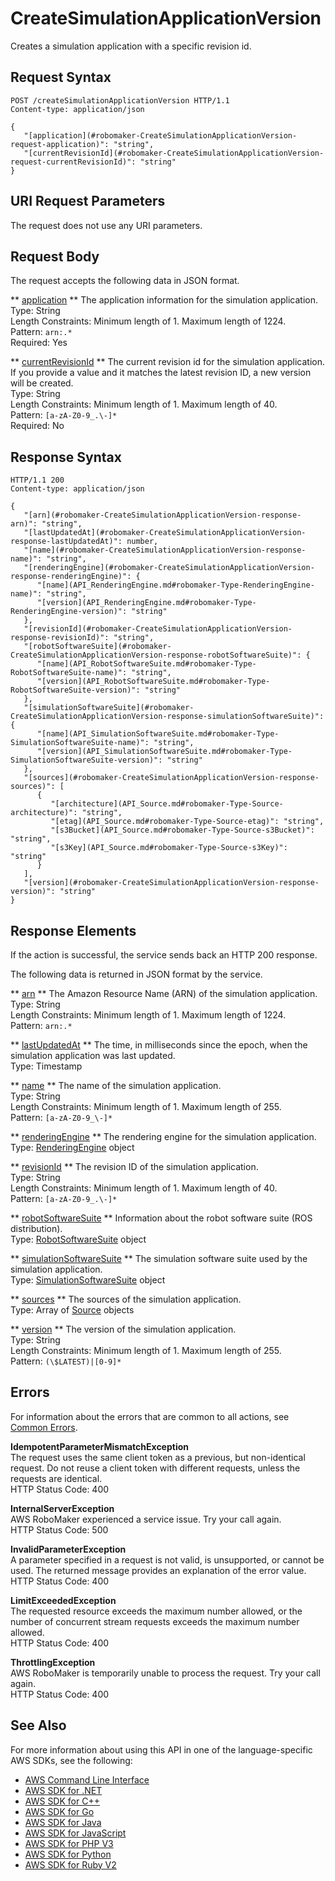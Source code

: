 # CreateSimulationApplicationVersion<a name="API_CreateSimulationApplicationVersion"></a>

Creates a simulation application with a specific revision id\.

## Request Syntax<a name="API_CreateSimulationApplicationVersion_RequestSyntax"></a>

```
POST /createSimulationApplicationVersion HTTP/1.1
Content-type: application/json

{
   "[application](#robomaker-CreateSimulationApplicationVersion-request-application)": "string",
   "[currentRevisionId](#robomaker-CreateSimulationApplicationVersion-request-currentRevisionId)": "string"
}
```

## URI Request Parameters<a name="API_CreateSimulationApplicationVersion_RequestParameters"></a>

The request does not use any URI parameters\.

## Request Body<a name="API_CreateSimulationApplicationVersion_RequestBody"></a>

The request accepts the following data in JSON format\.

 ** [application](#API_CreateSimulationApplicationVersion_RequestSyntax) **   <a name="robomaker-CreateSimulationApplicationVersion-request-application"></a>
The application information for the simulation application\.  
Type: String  
Length Constraints: Minimum length of 1\. Maximum length of 1224\.  
Pattern: `arn:.*`   
Required: Yes

 ** [currentRevisionId](#API_CreateSimulationApplicationVersion_RequestSyntax) **   <a name="robomaker-CreateSimulationApplicationVersion-request-currentRevisionId"></a>
The current revision id for the simulation application\. If you provide a value and it matches the latest revision ID, a new version will be created\.  
Type: String  
Length Constraints: Minimum length of 1\. Maximum length of 40\.  
Pattern: `[a-zA-Z0-9_.\-]*`   
Required: No

## Response Syntax<a name="API_CreateSimulationApplicationVersion_ResponseSyntax"></a>

```
HTTP/1.1 200
Content-type: application/json

{
   "[arn](#robomaker-CreateSimulationApplicationVersion-response-arn)": "string",
   "[lastUpdatedAt](#robomaker-CreateSimulationApplicationVersion-response-lastUpdatedAt)": number,
   "[name](#robomaker-CreateSimulationApplicationVersion-response-name)": "string",
   "[renderingEngine](#robomaker-CreateSimulationApplicationVersion-response-renderingEngine)": { 
      "[name](API_RenderingEngine.md#robomaker-Type-RenderingEngine-name)": "string",
      "[version](API_RenderingEngine.md#robomaker-Type-RenderingEngine-version)": "string"
   },
   "[revisionId](#robomaker-CreateSimulationApplicationVersion-response-revisionId)": "string",
   "[robotSoftwareSuite](#robomaker-CreateSimulationApplicationVersion-response-robotSoftwareSuite)": { 
      "[name](API_RobotSoftwareSuite.md#robomaker-Type-RobotSoftwareSuite-name)": "string",
      "[version](API_RobotSoftwareSuite.md#robomaker-Type-RobotSoftwareSuite-version)": "string"
   },
   "[simulationSoftwareSuite](#robomaker-CreateSimulationApplicationVersion-response-simulationSoftwareSuite)": { 
      "[name](API_SimulationSoftwareSuite.md#robomaker-Type-SimulationSoftwareSuite-name)": "string",
      "[version](API_SimulationSoftwareSuite.md#robomaker-Type-SimulationSoftwareSuite-version)": "string"
   },
   "[sources](#robomaker-CreateSimulationApplicationVersion-response-sources)": [ 
      { 
         "[architecture](API_Source.md#robomaker-Type-Source-architecture)": "string",
         "[etag](API_Source.md#robomaker-Type-Source-etag)": "string",
         "[s3Bucket](API_Source.md#robomaker-Type-Source-s3Bucket)": "string",
         "[s3Key](API_Source.md#robomaker-Type-Source-s3Key)": "string"
      }
   ],
   "[version](#robomaker-CreateSimulationApplicationVersion-response-version)": "string"
}
```

## Response Elements<a name="API_CreateSimulationApplicationVersion_ResponseElements"></a>

If the action is successful, the service sends back an HTTP 200 response\.

The following data is returned in JSON format by the service\.

 ** [arn](#API_CreateSimulationApplicationVersion_ResponseSyntax) **   <a name="robomaker-CreateSimulationApplicationVersion-response-arn"></a>
The Amazon Resource Name \(ARN\) of the simulation application\.  
Type: String  
Length Constraints: Minimum length of 1\. Maximum length of 1224\.  
Pattern: `arn:.*` 

 ** [lastUpdatedAt](#API_CreateSimulationApplicationVersion_ResponseSyntax) **   <a name="robomaker-CreateSimulationApplicationVersion-response-lastUpdatedAt"></a>
The time, in milliseconds since the epoch, when the simulation application was last updated\.  
Type: Timestamp

 ** [name](#API_CreateSimulationApplicationVersion_ResponseSyntax) **   <a name="robomaker-CreateSimulationApplicationVersion-response-name"></a>
The name of the simulation application\.  
Type: String  
Length Constraints: Minimum length of 1\. Maximum length of 255\.  
Pattern: `[a-zA-Z0-9_\-]*` 

 ** [renderingEngine](#API_CreateSimulationApplicationVersion_ResponseSyntax) **   <a name="robomaker-CreateSimulationApplicationVersion-response-renderingEngine"></a>
The rendering engine for the simulation application\.  
Type: [RenderingEngine](API_RenderingEngine.md) object

 ** [revisionId](#API_CreateSimulationApplicationVersion_ResponseSyntax) **   <a name="robomaker-CreateSimulationApplicationVersion-response-revisionId"></a>
The revision ID of the simulation application\.  
Type: String  
Length Constraints: Minimum length of 1\. Maximum length of 40\.  
Pattern: `[a-zA-Z0-9_.\-]*` 

 ** [robotSoftwareSuite](#API_CreateSimulationApplicationVersion_ResponseSyntax) **   <a name="robomaker-CreateSimulationApplicationVersion-response-robotSoftwareSuite"></a>
Information about the robot software suite \(ROS distribution\)\.  
Type: [RobotSoftwareSuite](API_RobotSoftwareSuite.md) object

 ** [simulationSoftwareSuite](#API_CreateSimulationApplicationVersion_ResponseSyntax) **   <a name="robomaker-CreateSimulationApplicationVersion-response-simulationSoftwareSuite"></a>
The simulation software suite used by the simulation application\.  
Type: [SimulationSoftwareSuite](API_SimulationSoftwareSuite.md) object

 ** [sources](#API_CreateSimulationApplicationVersion_ResponseSyntax) **   <a name="robomaker-CreateSimulationApplicationVersion-response-sources"></a>
The sources of the simulation application\.  
Type: Array of [Source](API_Source.md) objects

 ** [version](#API_CreateSimulationApplicationVersion_ResponseSyntax) **   <a name="robomaker-CreateSimulationApplicationVersion-response-version"></a>
The version of the simulation application\.  
Type: String  
Length Constraints: Minimum length of 1\. Maximum length of 255\.  
Pattern: `(\$LATEST)|[0-9]*` 

## Errors<a name="API_CreateSimulationApplicationVersion_Errors"></a>

For information about the errors that are common to all actions, see [Common Errors](CommonErrors.md)\.

 **IdempotentParameterMismatchException**   
The request uses the same client token as a previous, but non\-identical request\. Do not reuse a client token with different requests, unless the requests are identical\.   
HTTP Status Code: 400

 **InternalServerException**   
AWS RoboMaker experienced a service issue\. Try your call again\.  
HTTP Status Code: 500

 **InvalidParameterException**   
A parameter specified in a request is not valid, is unsupported, or cannot be used\. The returned message provides an explanation of the error value\.  
HTTP Status Code: 400

 **LimitExceededException**   
The requested resource exceeds the maximum number allowed, or the number of concurrent stream requests exceeds the maximum number allowed\.   
HTTP Status Code: 400

 **ThrottlingException**   
AWS RoboMaker is temporarily unable to process the request\. Try your call again\.  
HTTP Status Code: 400

## See Also<a name="API_CreateSimulationApplicationVersion_SeeAlso"></a>

For more information about using this API in one of the language\-specific AWS SDKs, see the following:
+  [AWS Command Line Interface](https://docs.aws.amazon.com/goto/aws-cli/robomaker-2018-06-29/CreateSimulationApplicationVersion) 
+  [AWS SDK for \.NET](https://docs.aws.amazon.com/goto/DotNetSDKV3/robomaker-2018-06-29/CreateSimulationApplicationVersion) 
+  [AWS SDK for C\+\+](https://docs.aws.amazon.com/goto/SdkForCpp/robomaker-2018-06-29/CreateSimulationApplicationVersion) 
+  [AWS SDK for Go](https://docs.aws.amazon.com/goto/SdkForGoV1/robomaker-2018-06-29/CreateSimulationApplicationVersion) 
+  [AWS SDK for Java](https://docs.aws.amazon.com/goto/SdkForJava/robomaker-2018-06-29/CreateSimulationApplicationVersion) 
+  [AWS SDK for JavaScript](https://docs.aws.amazon.com/goto/AWSJavaScriptSDK/robomaker-2018-06-29/CreateSimulationApplicationVersion) 
+  [AWS SDK for PHP V3](https://docs.aws.amazon.com/goto/SdkForPHPV3/robomaker-2018-06-29/CreateSimulationApplicationVersion) 
+  [AWS SDK for Python](https://docs.aws.amazon.com/goto/boto3/robomaker-2018-06-29/CreateSimulationApplicationVersion) 
+  [AWS SDK for Ruby V2](https://docs.aws.amazon.com/goto/SdkForRubyV2/robomaker-2018-06-29/CreateSimulationApplicationVersion) 